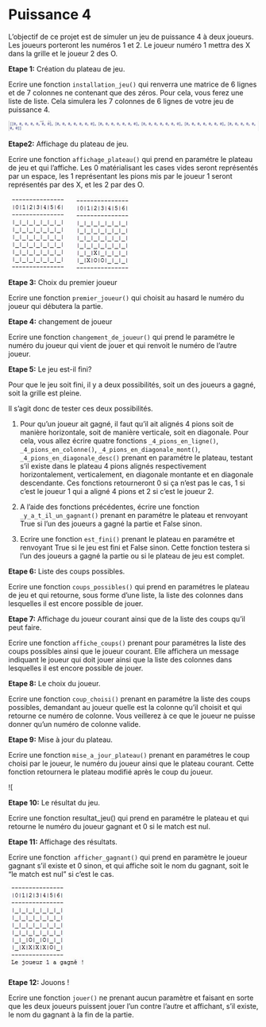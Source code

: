 #  Puissance 4 #

L’objectif de ce projet est de simuler un jeu de puissance 4 à deux joueurs. 
Les joueurs porteront les numéros 1 et 2. 
Le joueur numéro 1 mettra des X dans la grille et le joueur 2 des O.

**Etape 1:** Création du plateau de jeu. 

Ecrire une fonction `installation_jeu()`
qui renverra une matrice de 6 lignes et de 7 colonnes ne contenant que des zéros.  Pour cela, vous ferez une liste de liste. Cela simulera les 7 colonnes de 6 lignes de votre jeu de puissance 4. 
    
![](/Projets/Puissance4/IMG/installation_jeu.JPG)

**Etape2:** Affichage du plateau de jeu. 

Ecrire une fonction `affichage_plateau()` qui prend en paramétre le plateau de jeu et qui l’affiche. 
Les 0 matérialisant les cases vides seront représentés par un espace, les 1 représentant les pions mis par le joueur 1 seront représentés par des X, et les 2 par des O. 

![](/Projets/Puissance4/IMG/grille_de_jeu.jpg)
![](/Projets/Puissance4/IMG/jeu_en_cours.jpg)



**Etape 3:** Choix du premier joueur

Ecrire une fonction `premier_joueur()` qui choisit au hasard le numéro du joueur qui débutera la partie. 


**Etape 4:** changement de joueur

Ecrire une fonction `changement_de_joueur()` qui prend le paramétre le numéro du joueur qui vient de jouer et qui renvoit le numéro de l’autre joueur. 

**Etape 5:** Le jeu est-il fini? 

Pour que le jeu soit fini, il y a deux possibilités, soit un des joueurs a gagné, soit la grille est pleine. 

Il s’agit donc de tester ces deux possibilités.

 1. Pour qu’un joueur ait gagné, il faut qu’il ait alignés 4 pions soit de manière horizontale, soit de manière verticale, soit en diagonale. 
Pour cela, vous allez écrire quatre fonctions `_4_pions_en_ligne()`,` _4_pions_en_colonne()`, `_4_pions_en_diagonale_mont()`,` _4_pions_en_diagonale_desc()` prenant en paramétre le plateau, testant s’il existe dans le plateau 4 pions alignés respectivement horizontalement, verticalement, en diagonale montante et en diagonale descendante. Ces fonctions retourneront 0 si ça n’est pas le cas, 1 si c’est le joueur 1 qui a aligné 4 pions et 2 si c’est le joueur 2. 

2.  A l’aide des fonctions précédentes, écrire une fonction `_y_a_t_il_un_gagnant()`  prenant en paramétre le plateau et renvoyant True si l’un des joueurs a gagné la partie et False sinon.

3. Ecrire une fonction `est_fini()` prenant le plateau en paramétre et renvoyant True si le jeu est fini et False sinon. Cette fonction testera si l’un des joueurs a gagné la partie ou si le plateau de jeu est complet.

**Etape 6:** Liste des coups possibles. 

Ecrire une fonction `coups_possibles()` qui prend en paramétres le plateau de jeu et qui retourne, sous forme d’une liste, la liste des colonnes dans lesquelles il est encore possible de jouer. 

**Etape 7:** Affichage du joueur courant ainsi que de la liste des coups qu’il peut faire. 

Ecrire une fonction `affiche_coups()` prenant pour paramétres la liste des coups possibles ainsi que le joueur courant. Elle affichera un message indiquant le joueur qui doit jouer ainsi que la liste des colonnes dans lesquelles il est encore possible de jouer. 


**Etape 8:** Le choix du joueur.

Ecrire une fonction `coup_choisi()` prenant en paramétre la liste des coups possibles, demandant au joueur quelle est la colonne qu’il choisit et qui retourne ce numéro de colonne. 
Vous veillerez à ce que le joueur ne puisse donner qu’un numéro de colonne valide. 

**Etape 9:** Mise à jour du plateau. 

Ecrire une fonction `mise_a_jour_plateau()` prenant en paramétres le coup choisi par le joueur, le numéro du joueur ainsi que le plateau courant. Cette fonction retournera le plateau modifié après le coup du joueur. 

![[](/Puissance4/coup_joueur.jpg)

**Etape 10:** Le résultat du jeu.

Ecrire une fonction resultat_jeu() qui prend en paramétre le plateau et qui retourne le numéro du joueur gagnant et 0 si le match est nul. 

**Etape 11:** Affichage des résultats.

Ecrire une fonction` afficher_gagnant()` qui prend en paramètre le joueur gagnant s’il existe et  0 sinon, et qui affiche soit le nom du gagnant, soit le “le match est nul” si c’est le cas. 

![](/Projets/Puissance4/victoire.jpg)

**Etape 12:** Jouons !

Ecrire une fonction `jouer()` ne prenant aucun paramètre et faisant en sorte que les deux joueurs puissent jouer l’un contre l’autre et affichant, s’il existe, le nom du gagnant à la fin de la partie. 
